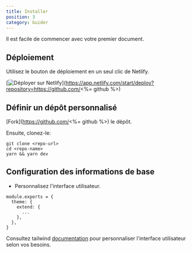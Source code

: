```yaml
---
title: Installer
position: 3
category: Guider
---
```

Il est facile de commencer avec votre premier document.

## Déploiement

Utilisez le bouton de déploiement en un seul clic de Netlify.

[![Déployer sur Netlify](https://www.netlify.com/img/deploy/button.svg)](https://app.netlify.com/start/deploy?repository=https://github.com/<%= github %>)

## Définir un dépôt personnalisé

[Fork](https://github.com/<%= github %>) le dépôt.

Ensuite, clonez-le:

```
git clone <repo-url>
cd <repo-name>
yarn && yarn dev
```

## Configuration des informations de base

* Personnalisez l'interface utilisateur.

```js[nuxt.config.js]
module.exports = {
  theme: {
    extend: {
      ...
    },
  },
}
```

Consultez tailwind [documentation](https://tailwindcss.com/docs/configuration) pour personnaliser l'interface utilisateur selon vos besoins.
